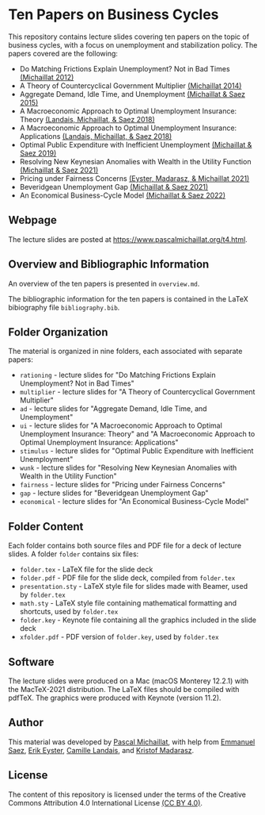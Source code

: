 # Ten Papers on Business Cycles

This repository contains lecture slides covering ten papers on the topic of business cycles, with a focus on unemployment and stabilization policy. The papers covered are the following:

* Do Matching Frictions Explain Unemployment? Not in Bad Times [(Michaillat 2012)](https://www.pascalmichaillat.org/1.html)
* A Theory of Countercyclical Government Multiplier [(Michaillat 2014)](https://www.pascalmichaillat.org/2.html)
* Aggregate Demand, Idle Time, and Unemployment [(Michaillat & Saez 2015)](https://www.pascalmichaillat.org/3.html)
* A Macroeconomic Approach to Optimal Unemployment Insurance: Theory [(Landais, Michaillat, & Saez 2018)](https://www.pascalmichaillat.org/4.html)
* A Macroeconomic Approach to Optimal Unemployment Insurance: Applications [(Landais, Michaillat, & Saez 2018)](https://www.pascalmichaillat.org/5.html)
* Optimal Public Expenditure with Inefficient Unemployment [(Michaillat & Saez 2019)](https://www.pascalmichaillat.org/6.html)
* Resolving New Keynesian Anomalies with Wealth in the Utility Function [(Michaillat & Saez 2021)](https://www.pascalmichaillat.org/11.html)
* Pricing under Fairness Concerns [(Eyster, Madarasz, & Michaillat 2021)](https://www.pascalmichaillat.org/8.html)
* Beveridgean Unemployment Gap [(Michaillat & Saez 2021)](https://www.pascalmichaillat.org/9.html)
* An Economical Business-Cycle Model [(Michaillat & Saez 2022)](https://www.pascalmichaillat.org/7.html)

## Webpage

The lecture slides are posted at https://www.pascalmichaillat.org/t4.html.

## Overview and Bibliographic Information

An overview of the ten papers is presented in `overview.md`.

The bibliographic information for the ten papers is contained in the LaTeX bibiography file `bibliography.bib`.

## Folder Organization

The material is organized in nine folders, each associated with separate papers:

* `rationing` - lecture slides for "Do Matching Frictions Explain Unemployment? Not in Bad Times"
* `multiplier` - lecture slides for "A Theory of Countercyclical Government Multiplier"
* `ad` - lecture slides for "Aggregate Demand, Idle Time, and Unemployment"
* `ui` - lecture slides for "A Macroeconomic Approach to Optimal Unemployment Insurance: Theory" and "A Macroeconomic Approach to Optimal Unemployment Insurance: Applications"
* `stimulus` - lecture slides for "Optimal Public Expenditure with Inefficient Unemployment"
* `wunk` - lecture slides for "Resolving New Keynesian Anomalies with Wealth in the Utility Function"
* `fairness` - lecture slides for "Pricing under Fairness Concerns"
* `gap` - lecture slides for "Beveridgean Unemployment Gap"
* `economical` - lecture slides for "An Economical Business-Cycle Model"

## Folder Content

Each folder contains both source files and PDF file for a deck of lecture slides. A folder `folder` contains six files:

* `folder.tex` - LaTeX file for the slide deck
* `folder.pdf` - PDF file for the slide deck, compiled from `folder.tex`
* `presentation.sty` - LaTeX style file for slides made with Beamer, used by `folder.tex`
* `math.sty` - LaTeX style file containing mathematical formatting and shortcuts, used by `folder.tex`
* `folder.key` - Keynote file containing all the graphics included in the slide deck
* `xfolder.pdf` - PDF version of `folder.key`, used by `folder.tex`

## Software

The lecture slides were produced on a Mac (macOS Monterey 12.2.1) with the MacTeX-2021 distribution. The LaTeX files should be compiled with pdfTeX. The graphics were produced with Keynote (version 11.2).

## Author

This material was developed by [Pascal Michaillat](https://www.pascalmichaillat.org), with help from [Emmanuel Saez](https://eml.berkeley.edu/~saez/), [Erik Eyster](https://econ.ucsb.edu/people/faculty/erik-eyster), [Camille Landais](https://www.lse.ac.uk/economics/people/faculty/camille-landais), and [Kristof Madarasz](https://www.lse.ac.uk/management/people/academic-staff/kmadarasz).

## License

The content of this repository is licensed under the terms of the Creative Commons Attribution 4.0 International License [(CC BY 4.0)](http://creativecommons.org/licenses/by/4.0/).
